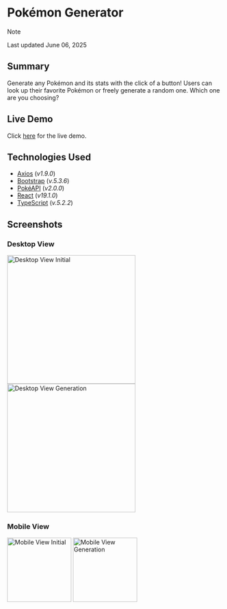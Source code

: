 # Pok&eacute;mon Generator

> [!NOTE]
> Last updated June 06, 2025

## Summary
Generate any Pok&eacute;mon and its stats with the click of a button! Users can look up their favorite Pok&eacute;mon or freely generate a random one. Which one are you choosing?

## Live Demo
Click [here](https://vichdz97.github.io/projects/pokemon-generator/index.html) for the live demo.

## Technologies Used
- [Axios](https://axios-http.com) (*v1.9.0*)
- [Bootstrap](https://getbootstrap.com) (*v.5.3.6*)
- [Pok&eacute;API](https://pokeapi.co) (*v2.0.0*)
- [React](https://react.dev) (*v19.1.0*)
- [TypeScript](https://www.typescriptlang.org) (*v.5.2.2*)

## Screenshots
### Desktop View
<img width="300" alt="Desktop View Initial" src="https://github.com/user-attachments/assets/ea029280-a0e8-406c-81b3-b390e4cda704" /> <img width="300" alt="Desktop View Generation" src="https://github.com/user-attachments/assets/1592f914-343c-480c-8a55-6fe0e418a0a1" />

### Mobile View
<img width="150" alt="Mobile View Initial" src="https://github.com/user-attachments/assets/ad5d1c16-c1c4-4875-a592-37ebd50b3f6b" /> <img width="150" alt="Mobile View Generation" src="https://github.com/user-attachments/assets/7527adc8-c49f-44f9-8f2b-3e93246218e3" />
